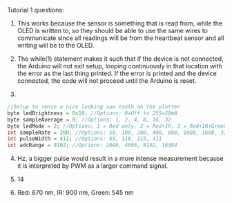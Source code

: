 Tutorial 1 questions:

1. This works because the sensor is something that is read from, while the OLED is written to, so they should be able to use the same wires to communicate since all readings will be from the heartbeat sensor and all writing will be to the OLED.

2. The while(1) statement makes it such that if the device is not connected, the Arduino will not exit setup, looping continuously in that location with the error as the last thing printed. If the error is printed and the device connected, the code will not proceed until the Arduino is reset.

3. 

``` C++
//Setup to sense a nice looking saw tooth on the plotter
byte ledBrightness = 0x19; //Options: 0=Off to 255=50mA
byte sampleAverage = 8; //Options: 1, 2, 4, 8, 16, 32
byte ledMode = 2; //Options: 1 = Red only, 2 = Red+IR, 3 = Red+IR+Green
int sampleRate = 200; //Options: 50, 100, 200, 400, 800, 1000, 1600, 3200
int pulseWidth = 411; //Options: 69, 118, 215, 411
int adcRange = 8192; //Options: 2048, 4096, 8192, 16384
```

4. Hz, a bigger pulse would result in a more intense measurement because it is interpreted by PWM as a larger command signal.

5. 14

6. Red: 670 nm, IR: 900 nm, Green: 545 nm

